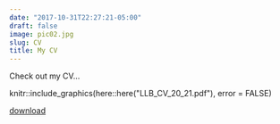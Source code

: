 ```yaml
---
date: "2017-10-31T22:27:21-05:00"
draft: false
image: pic02.jpg
slug: CV
title: My CV
---
```


Check out my CV...

knitr::include_graphics(here::here("LLB_CV_20_21.pdf"), error = FALSE)

[download ](CV/LLB_CV_20_21.pdf)